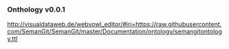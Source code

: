 ### Onthology v0.0.1
http://visualdataweb.de/webvowl_editor/#iri=https://raw.githubusercontent.com/SemanGit/SemanGit/master/Documentation/ontology/semangitontology.ttl
